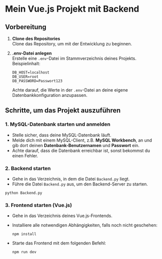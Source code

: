 
# Mein Vue.js Projekt mit Backend

## Vorbereitung

1. **Clone des Repositories**  
   Clone das Repository, um mit der Entwicklung zu beginnen.

2. **.env-Datei anlegen**  
   Erstelle eine `.env`-Datei im Stammverzeichnis deines Projekts. Beispielinhalt:

   ```
   DB_HOST=localhost
   DB_USER=root
   DB_PASSWORD=Passwort123
   ```

   Achte darauf, die Werte in der `.env`-Datei an deine eigene Datenbankkonfiguration anzupassen.

## Schritte, um das Projekt auszuführen

### 1. MySQL-Datenbank starten und anmelden
   - Stelle sicher, dass deine MySQL-Datenbank läuft.
   - Melde dich mit einem MySQL-Client, z.B. **MySQL Workbench**, an und gib dort deinen **Datenbank-Benutzernamen** und **Passwort** ein.  
   - Achte darauf, dass die Datenbank erreichbar ist, sonst bekommst du einen Fehler.

### 2. Backend starten
   - Gehe in das Verzeichnis, in dem die Datei `Backend.py` liegt.
   - Führe die Datei `Backend.py` aus, um den Backend-Server zu starten.
   
   ```
   python Backend.py
   ```

### 3. Frontend starten (Vue.js)
   - Gehe in das Verzeichnis deines Vue.js-Frontends.
   - Installiere alle notwendigen Abhängigkeiten, falls noch nicht geschehen:

     ```
     npm install
     ```

   - Starte das Frontend mit dem folgenden Befehl:

     ```
     npm run dev
     ```


